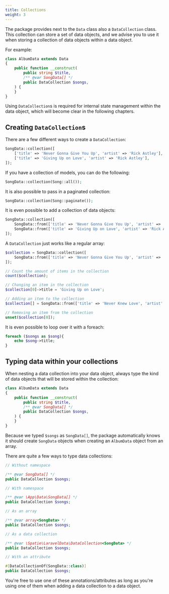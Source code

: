 ```yaml
---
title: Collections
weight: 3
---
```


The package provides next to the `Data` class also a `DataCollection` class. This collection can store a set of data objects, and we advise you to use it when storing a collection of data objects within a data object.

For example:

```php
class AlbumData extends Data
{
    public function __construct(
        public string $title,
        /** @var SongData[] */
        public DataCollection $songs,
    ) {
    }
}
```

Using `DataCollection`s is required for internal state management within the data object, which will become clear in the following chapters.

## Creating `DataCollection`s

There are a few different ways to create a `DataCollection`:

```php
SongData::collection([
    ['title' => 'Never Gonna Give You Up', 'artist' => 'Rick Astley'],
    ['title' => 'Giving Up on Love', 'artist' => 'Rick Astley'],
]);
```

If you have a collection of models, you can do the following:

```php
SongData::collection(Song::all());
```

It is also possible to pass in a paginated collection:

```php
SongData::collection(Song::paginate());
```

It is even possible to add a collection of data objects:

```php
SongData::collection([
    SongData::from(['title' => 'Never Gonna Give You Up', 'artist' => 'Rick Astley']),
    SongData::from(['title' => 'Giving Up on Love', 'artist' => 'Rick Astley']),
]);
```

A `DataCollection` just works like a regular array:

```php
$collection = SongData::collection([
    SongData::from(['title' => 'Never Gonna Give You Up', 'artist' => 'Rick Astley'])
]);

// Count the amount of items in the collection
count($collection);

// Changing an item in the collection
$collection[0]->title = 'Giving Up on Love';

// Adding an item to the collection
$collection[] = SongData::from(['title' => 'Never Knew Love', 'artist' => 'Rick Astley']);

// Removing an item from the collection
unset($collection[0]);
```

It is even possible to loop over it with a foreach:

```php
foreach ($songs as $song){
    echo $song->title;
}
```

## Typing data within your collections

When nesting a data collection into your data object, always type the kind of data objects that will be stored within the collection:

```php
class AlbumData extends Data
{
    public function __construct(
        public string $title,
        /** @var SongData[] */
        public DataCollection $songs,
    ) {
    }
}
```

Because we typed `$songs` as `SongData[]`, the package automatically knows it should create `SongData` objects when creating an `AlbumData` object from an array.

There are quite a few ways to type data collections:

```php
// Without namespace

/** @var SongData[] */
public DataCollection $songs;

// With namespace

/** @var \App\Data\SongData[] */
public DataCollection $songs;

// As an array

/** @var array<SongData> */
public DataCollection $songs;

// As a data collection

/** @var \Spatie\LaravelData\DataCollection<SongData> */
public DataCollection $songs;

// With an attribute

#[DataCollectionOf(SongData::class)]
public DataCollection $songs;
```

You're free to use one of these annotations/attributes as long as you're using one of them when adding a data collection to a data object.
